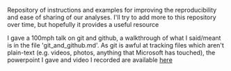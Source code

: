 Repository of instructions and examples for improving the reproducibility and ease of sharing of our analyses. I'll try to add more to this repository over time, but hopefully it provides a useful resource

I gave a 100mph talk on git and github, a walkthrough of what I said/meant is in the file 'git_and_github.md'. As git is awful at tracking files which aren't plain-text (e.g. videos, photos, anything that Microsoft has touched), the powerpoint I gave and video I recorded are available [here](https://www.dropbox.com/sh/sbr83egmoxbelmi/AAB5dfkFYxer2-FtPW14EKXVa?dl=0)
